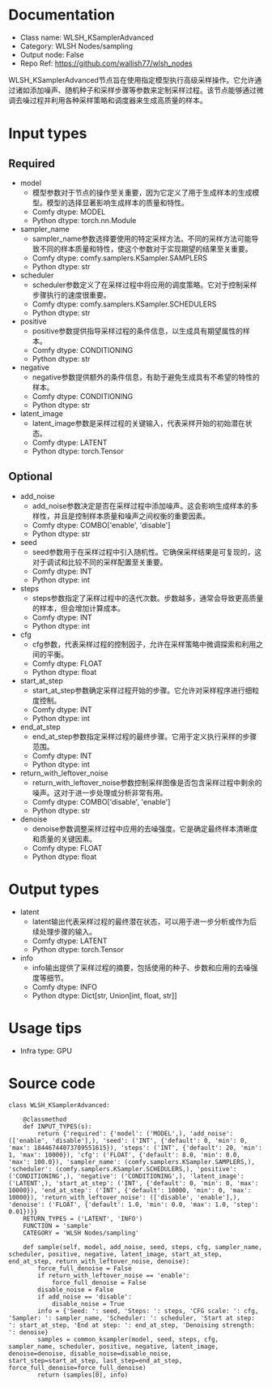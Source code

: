 # Documentation
- Class name: WLSH_KSamplerAdvanced
- Category: WLSH Nodes/sampling
- Output node: False
- Repo Ref: https://github.com/wallish77/wlsh_nodes

WLSH_KSamplerAdvanced节点旨在使用指定模型执行高级采样操作。它允许通过诸如添加噪声、随机种子和采样步骤等参数来定制采样过程。该节点能够通过微调去噪过程并利用各种采样策略和调度器来生成高质量的样本。

# Input types
## Required
- model
    - 模型参数对于节点的操作至关重要，因为它定义了用于生成样本的生成模型。模型的选择显著影响生成样本的质量和特性。
    - Comfy dtype: MODEL
    - Python dtype: torch.nn.Module
- sampler_name
    - sampler_name参数选择要使用的特定采样方法。不同的采样方法可能导致不同的样本质量和特性，使这个参数对于实现期望的结果至关重要。
    - Comfy dtype: comfy.samplers.KSampler.SAMPLERS
    - Python dtype: str
- scheduler
    - scheduler参数定义了在采样过程中将应用的调度策略。它对于控制采样步骤执行的速度很重要。
    - Comfy dtype: comfy.samplers.KSampler.SCHEDULERS
    - Python dtype: str
- positive
    - positive参数提供指导采样过程的条件信息，以生成具有期望属性的样本。
    - Comfy dtype: CONDITIONING
    - Python dtype: str
- negative
    - negative参数提供额外的条件信息，有助于避免生成具有不希望的特性的样本。
    - Comfy dtype: CONDITIONING
    - Python dtype: str
- latent_image
    - latent_image参数是采样过程的关键输入，代表采样开始的初始潜在状态。
    - Comfy dtype: LATENT
    - Python dtype: torch.Tensor
## Optional
- add_noise
    - add_noise参数决定是否在采样过程中添加噪声。这会影响生成样本的多样性，并且是控制样本质量和噪声之间权衡的重要因素。
    - Comfy dtype: COMBO['enable', 'disable']
    - Python dtype: str
- seed
    - seed参数用于在采样过程中引入随机性。它确保采样结果是可复现的，这对于调试和比较不同的采样配置至关重要。
    - Comfy dtype: INT
    - Python dtype: int
- steps
    - steps参数指定了采样过程中的迭代次数。步数越多，通常会导致更高质量的样本，但会增加计算成本。
    - Comfy dtype: INT
    - Python dtype: int
- cfg
    - cfg参数，代表采样过程的控制因子，允许在采样策略中微调探索和利用之间的平衡。
    - Comfy dtype: FLOAT
    - Python dtype: float
- start_at_step
    - start_at_step参数确定采样过程开始的步骤。它允许对采样程序进行细粒度控制。
    - Comfy dtype: INT
    - Python dtype: int
- end_at_step
    - end_at_step参数指定采样过程的最终步骤。它用于定义执行采样的步骤范围。
    - Comfy dtype: INT
    - Python dtype: int
- return_with_leftover_noise
    - return_with_leftover_noise参数控制采样图像是否包含采样过程中剩余的噪声。这对于进一步处理或分析非常有用。
    - Comfy dtype: COMBO['disable', 'enable']
    - Python dtype: str
- denoise
    - denoise参数调整采样过程中应用的去噪强度。它是确定最终样本清晰度和质量的关键因素。
    - Comfy dtype: FLOAT
    - Python dtype: float

# Output types
- latent
    - latent输出代表采样过程的最终潜在状态，可以用于进一步分析或作为后续处理步骤的输入。
    - Comfy dtype: LATENT
    - Python dtype: torch.Tensor
- info
    - info输出提供了采样过程的摘要，包括使用的种子、步数和应用的去噪强度等细节。
    - Comfy dtype: INFO
    - Python dtype: Dict[str, Union[int, float, str]]

# Usage tips
- Infra type: GPU

# Source code
```
class WLSH_KSamplerAdvanced:

    @classmethod
    def INPUT_TYPES(s):
        return {'required': {'model': ('MODEL',), 'add_noise': (['enable', 'disable'],), 'seed': ('INT', {'default': 0, 'min': 0, 'max': 18446744073709551615}), 'steps': ('INT', {'default': 20, 'min': 1, 'max': 10000}), 'cfg': ('FLOAT', {'default': 8.0, 'min': 0.0, 'max': 100.0}), 'sampler_name': (comfy.samplers.KSampler.SAMPLERS,), 'scheduler': (comfy.samplers.KSampler.SCHEDULERS,), 'positive': ('CONDITIONING',), 'negative': ('CONDITIONING',), 'latent_image': ('LATENT',), 'start_at_step': ('INT', {'default': 0, 'min': 0, 'max': 10000}), 'end_at_step': ('INT', {'default': 10000, 'min': 0, 'max': 10000}), 'return_with_leftover_noise': (['disable', 'enable'],), 'denoise': ('FLOAT', {'default': 1.0, 'min': 0.0, 'max': 1.0, 'step': 0.01})}}
    RETURN_TYPES = ('LATENT', 'INFO')
    FUNCTION = 'sample'
    CATEGORY = 'WLSH Nodes/sampling'

    def sample(self, model, add_noise, seed, steps, cfg, sampler_name, scheduler, positive, negative, latent_image, start_at_step, end_at_step, return_with_leftover_noise, denoise):
        force_full_denoise = False
        if return_with_leftover_noise == 'enable':
            force_full_denoise = False
        disable_noise = False
        if add_noise == 'disable':
            disable_noise = True
        info = {'Seed: ': seed, 'Steps: ': steps, 'CFG scale: ': cfg, 'Sampler: ': sampler_name, 'Scheduler: ': scheduler, 'Start at step: ': start_at_step, 'End at step: ': end_at_step, 'Denoising strength: ': denoise}
        samples = common_ksampler(model, seed, steps, cfg, sampler_name, scheduler, positive, negative, latent_image, denoise=denoise, disable_noise=disable_noise, start_step=start_at_step, last_step=end_at_step, force_full_denoise=force_full_denoise)
        return (samples[0], info)
```